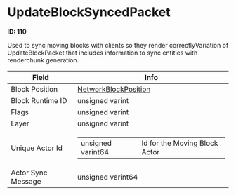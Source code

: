 # UpdateBlockSyncedPacket

**ID: 110**  

Used to sync moving blocks with clients so they render correctlyVariation of UpdateBlockPacket that includes information to sync entities with renderchunk generation.

<table><thead><tr><th>Field</th><th>Info</th></tr></thead><tbody>
<tr><td>Block Position</td><td><a href="../types/NetworkBlockPosition.md">NetworkBlockPosition</a></td></tr>
<tr><td>Block Runtime ID</td><td>unsigned varint</td></tr>
<tr><td>Flags</td><td>unsigned varint</td></tr>
<tr><td>Layer</td><td>unsigned varint</td></tr>
<tr><td>Unique Actor Id</td><td><table><tbody><tr><td>unsigned varint64</td><td>Id for the Moving Block Actor</td></tr></tbody></table></td></tr>
<tr><td>Actor Sync Message</td><td>unsigned varint64</td></tr>
</tbody></table>